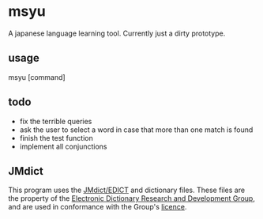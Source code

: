msyu
====

A japanese language learning tool. Currently just a dirty prototype.

## usage
msyu [command]

## todo
 * fix the terrible queries
 * ask the user to select a word in case that more than one match is found
 * finish the test function
 * implement all conjunctions

## JMdict
This program uses the [JMdict/EDICT](http://www.csse.monash.edu.au/~jwb/edict_doc.html) and dictionary files. These files are the property of the [Electronic Dictionary Research and Development Group](http://www.edrdg.org/), and are used in conformance with the Group's [licence](http://www.edrdg.org/edrdg/licence.html). 
